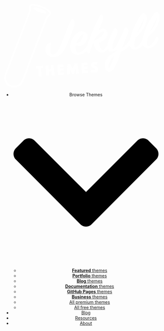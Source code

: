<header class="header"> <a class="header__logo" href=" " title="Jekyll Themes"> <svg class="logo-bg" fill="none" viewBox="0 0 240 150" xmlns="http://www.w3.org/2000/svg"><path d="M240 0H0V138.2C171.2 188.4 231.2 66.5 240 0Z"></path></svg> <svg class="logo-image" fill="none" viewBox="0 0 150 80" xmlns="http://www.w3.org/2000/svg"><path d="M33.31 69.29L32.78 61.72 30.63 61.88 30.47 59.57 37.41 59.08 37.57 61.39 35.42 61.54 35.95 69.11 33.31 69.29ZM40.41 68.79L39.72 58.92 42.35 58.73 42.62 62.5 45.16 62.33 44.89 58.56 47.52 58.37 48.22 68.25 45.58 68.43 45.32 64.64 42.78 64.82 43.04 68.61 40.41 68.79ZM51.75 68L51.06 58.12 56.91 57.72 57.07 60.03 53.86 60.25 53.96 61.71 57.03 61.5 57.19 63.81 54.12 64.02 54.23 65.51 57.43 65.28 57.6 67.59 51.75 68ZM60.58 67.38L60.67 57.45 63.47 57.26 65.82 62.24 67.45 56.98 70.25 56.78 71.72 66.61 69.08 66.79 68.43 61.63 66.93 66.94 65.37 67.05 63.14 62 63.22 67.2 60.58 67.38ZM74.86 66.38L74.17 56.51 80.02 56.1 80.18 58.41 76.97 58.64 77.07 60.1 80.14 59.88 80.3 62.19 77.23 62.41 77.34 63.89 80.54 63.67 80.71 65.98 74.86 66.38ZM86.73 65.75C86.31 65.78 85.9 65.77 85.51 65.73 85.12 65.69 84.75 65.63 84.42 65.54 84.08 65.45 83.78 65.35 83.51 65.24 83.24 65.12 83.02 65 82.84 64.88L83.99 62.55C84.17 62.65 84.37 62.76 84.59 62.85 84.81 62.95 85.03 63.04 85.27 63.11 85.5 63.18 85.73 63.23 85.96 63.27 86.2 63.3 86.43 63.31 86.64 63.3 86.84 63.29 87.01 63.25 87.14 63.19 87.27 63.14 87.37 63.05 87.43 62.95 87.5 62.84 87.53 62.71 87.51 62.56 87.5 62.41 87.46 62.28 87.37 62.17 87.29 62.06 87.17 61.96 87 61.86 86.84 61.76 86.62 61.66 86.35 61.55 86.08 61.44 85.76 61.31 85.37 61.16 85.08 61.05 84.81 60.91 84.57 60.76 84.33 60.6 84.12 60.42 83.94 60.22 83.77 60.02 83.63 59.8 83.52 59.55 83.42 59.31 83.36 59.05 83.34 58.77 83.31 58.38 83.37 58 83.51 57.62 83.64 57.25 83.86 56.9 84.14 56.59 84.42 56.28 84.77 56.02 85.18 55.82 85.59 55.62 86.06 55.5 86.59 55.46 86.92 55.44 87.28 55.45 87.66 55.49 88.04 55.54 88.42 55.61 88.78 55.72 89.14 55.82 89.47 55.94 89.75 56.09L88.85 58.29C88.64 58.18 88.41 58.09 88.17 58.03 87.93 57.95 87.7 57.9 87.47 57.88 87.24 57.84 87.02 57.84 86.82 57.85 86.62 57.86 86.46 57.9 86.32 57.96 86.18 58.01 86.08 58.09 86.01 58.18 85.94 58.28 85.91 58.39 85.92 58.53 85.93 58.61 85.95 58.69 85.99 58.76 86.04 58.82 86.1 58.87 86.19 58.92 86.28 58.97 86.4 59.02 86.55 59.08 86.7 59.13 86.88 59.2 87.09 59.27 87.62 59.47 88.09 59.65 88.49 59.84 88.89 60.02 89.23 60.23 89.5 60.45 89.78 60.67 89.99 60.93 90.14 61.23 90.29 61.53 90.38 61.89 90.41 62.3 90.45 62.96 90.33 63.54 90.05 64.04 89.77 64.54 89.34 64.93 88.78 65.23 88.21 65.52 87.53 65.69 86.73 65.75Z" fill="white"></path><path d="M9.48 80C8.32 80 7.18 79.79 6.08 79.37 1.49 77.62-0.93 72.64 0.33 68.03L0.28 68.01 0.59 67.21 23.9 6.66C24.25 5.78 24.09 3.63 23.92 2.45 23.88 2.17 23.88 1.91 23.95 1.65L23.97 1.61C23.99 1.56 23.99 1.51 24.02 1.47 24.39 0.49 25.53 0 27.39 0 29.63 0 32.73 0.7 35.89 1.91 38.55 2.93 40.97 4.22 42.67 5.5 44.67 7.01 45.47 8.36 45.02 9.53 45 9.57 44.98 9.62 44.95 9.67L44.93 9.71C44.81 9.94 44.65 10.13 44.44 10.29 43.42 11.2 41.9 12.74 41.65 13.44L18.05 74.83 18.01 74.81C16.35 77.97 13.12 80 9.48 80ZM2.19 67.61L2.12 67.77C0.63 71.78 2.66 76.3 6.67 77.83 7.57 78.18 8.51 78.35 9.46 78.35 12.7 78.35 15.56 76.41 16.75 73.39L16.84 73.18 40.04 12.88C40.53 11.58 42.83 9.5 43.3 9.08L43.35 9.04C43.39 9.01 43.42 8.99 43.42 8.97L43.44 8.94C43.46 8.78 43.25 8.06 41.62 6.8 40.06 5.61 37.8 4.43 35.26 3.45 32.33 2.31 29.35 1.63 27.35 1.63 26.02 1.63 25.58 1.91 25.51 2.05V2.07C25.51 2.1 25.51 2.12 25.51 2.17V2.19C25.55 2.54 26 5.64 25.39 7.24L2.19 67.61Z" fill="white"></path><path class="logo-juice" d="M32.03 29.25C32.03 29.25 28.81 32.95 25.88 34.28 22.94 35.61 20.78 35.26 18.15 36.8 15.52 38.33 14.19 40.48 14.19 40.48L3.47 68.36C2.31 71.5 4.03 75.18 7.22 76.41 10.41 77.65 14.02 76.02 15.26 72.9L32.03 29.25ZM21.24 45.35C21.76 45.11 22.36 45.35 22.57 45.86 22.8 46.37 22.57 46.98 22.06 47.18 21.55 47.42 20.94 47.18 20.73 46.67 20.48 46.16 20.73 45.55 21.24 45.35ZM16.94 40.76C17.29 40.62 17.68 40.76 17.82 41.11 17.96 41.46 17.82 41.85 17.47 41.99 17.12 42.13 16.73 41.99 16.59 41.64 16.45 41.29 16.61 40.9 16.94 40.76ZM12.21 56.52C11.7 56.76 11.09 56.52 10.88 56.01 10.65 55.5 10.88 54.89 11.39 54.68 11.91 54.45 12.51 54.68 12.72 55.2 12.98 55.71 12.74 56.29 12.21 56.52ZM13.16 52.87C12.74 51.91 13.16 50.79 14.12 50.35 15.07 49.93 16.19 50.35 16.63 51.31 17.05 52.26 16.63 53.38 15.68 53.82 14.7 54.24 13.58 53.82 13.16 52.87ZM15.59 62.53C15.93 62.39 16.33 62.53 16.47 62.88 16.61 63.23 16.47 63.63 16.12 63.77 15.77 63.91 15.38 63.77 15.24 63.42 15.1 63.09 15.24 62.7 15.59 62.53Z"></path><path d="M40.25 8.46C40.59 7.58 38.15 5.83 34.82 4.55 31.48 3.26 28.5 2.93 28.16 3.81 27.83 4.68 30.26 6.43 33.6 7.72 36.93 9 39.91 9.33 40.25 8.46Z" fill="white"></path><path d="M39.8 42.06C39.66 42.89 39.68 43.7 39.75 44.51 40.11 48.65 43.16 51.31 48.33 50.86 52.14 50.52 55.85 48.25 58.79 42.19 61.27 37.15 65.47 26.27 66.92 21.8 67.49 20.18 67.67 18.54 67.58 17.52 67.48 16.39 67.13 15.5 66.7 14.94 65.96 13.86 65.14 13.83 64.44 15.08 62.8 18.04 59.12 27.42 56.82 33.37 54.14 40.48 50.9 48.09 46.97 48.43 45.68 48.54 44.6 47.93 44.32 44.76 44.19 43.25 44.44 41.12 44.99 38.74 45.26 37.47 44.56 36.99 43.4 37.36 41.88 37.87 40.24 39.59 39.8 42.06ZM76.03 28.87C76.67 29.3 75.76 31.93 74.38 34.16 73.43 35.71 71.85 37.47 70.56 37.58 70.18 37.62 69.8 37.54 69.34 37.31 71.48 31.92 75.17 28.29 76.03 28.87ZM80.26 30.66C80.19 29.97 79.91 29.18 79.54 28.72 78.7 27.71 77.54 26.94 75.96 26.22 75.4 25.94 74.8 25.88 74.04 25.95 70.92 26.22 66.81 29.46 64.52 35.4 63.57 37.65 63.22 39.8 63.39 41.73 63.77 46.04 66.8 49.08 71.8 48.59 75.99 48.17 80.07 45.26 82.04 41.78 82.88 40.25 82.69 38.69 82.49 38.22 81.96 37.18 81.27 37.35 80.76 38.26 78.84 41.79 75.59 46.09 71.5 46.45 69.89 46.59 68.77 45 68.56 42.64 68.48 41.67 68.54 40.52 68.77 39.42 70.08 40.12 71.4 40.38 72.69 40.27 77.43 39.86 80.54 33.89 80.26 30.66ZM95.1 12.94C95.04 12.19 94.76 11.51 94.38 10.89 93.69 9.81 92.83 9.89 92.07 11.04 87.9 17.96 81.48 33.81 79.66 40.91 79.26 42.51 79.2 43.71 79.28 44.57 79.38 45.7 79.77 46.43 80.36 46.97 81.07 47.72 81.91 47.38 82.22 46.59 83.59 42.41 84.75 39 85.98 36.29 86.64 43.82 90.14 46.66 94.13 46.36 98.7 46.02 101.11 41.9 101.97 39.93 102.65 38.46 102.64 37.11 102.31 36.43 101.71 35.13 101.02 35.3 100.49 36.65 99.25 39.9 96.62 43.92 94.79 44.08 93.18 44.22 91.63 41.38 91.06 37.36 94.14 36.01 96.22 34.31 97.79 32.49 99.02 31.08 99.44 29.69 99.33 28.4 99.25 27.48 98.96 26.64 98.46 25.87 97.06 23.5 95.53 22.77 93.19 23.84 92.3 24.24 91.42 24.7 90.51 25.49 93.22 19.34 95.29 15.04 95.1 12.94ZM95.51 26.29C96.06 26.95 95.25 28.81 93.25 30.77 91.6 32.38 87.98 34.38 86.47 35.05 87.85 32.22 89.18 30.15 90.89 28.6 93.2 26.5 95.03 25.69 95.51 26.29ZM121.97 34.33C121.69 33.65 120.89 33.83 120.28 34.86 118.77 37.43 116.21 40.42 113.1 42.7 114.86 37.39 117.2 31.93 118.5 28.78 119.08 27.38 119.25 26.17 119.15 25.09 119.05 23.96 118.77 23.18 117.89 22.44 117.25 21.9 116.56 22.07 115.89 23.1 114.77 25.15 113.6 28.56 110.53 34.95 108.28 39.65 106.14 43.04 104.74 43.16 103.34 43.28 103.64 41.09 104.22 39.08 105.02 36.47 105.96 34.16 107.53 31.1 108.6 29 109.11 27.38 108.99 26.04 108.91 25.18 108.34 24.25 107.74 23.54 107.07 22.74 106.27 22.86 105.65 23.84 102.72 28.7 100.56 34.36 99.62 37.86 99.25 39.25 99.15 40.56 99.25 41.69 99.44 43.95 100.81 45.89 103.5 45.65 105.11 45.51 106.47 44.9 107.78 43.76L107.13 45.71C102.1 48.27 98.03 51.93 96.76 56.7 96.53 57.7 96.45 58.63 96.5 59.27 96.65 60.99 97.6 62.54 98.51 63.6 99.95 65.21 101.08 65.11 102.27 64.51 106.8 62.33 109.7 53.4 112.04 46.04 116.29 43.83 119.67 41.53 121.53 38.06 122.32 36.58 122.31 35.17 121.97 34.33ZM106.04 49.33C105 52.35 103.94 55.1 102.99 57.19 101.71 59.96 100.72 61.61 100.31 61.33 99.73 60.89 99.92 58.65 101.04 56 101.99 53.81 103.61 51.33 106.04 49.33ZM137.12 12.95C136.99 11.55 136.27 10.1 135 9.18 133.89 8.3 132.95 8.71 132.02 9.82 127.23 15.82 122.02 26.31 120.71 35.42 120.53 36.52 120.52 37.6 120.6 38.52 120.92 42.23 123.13 43.93 126.41 43.65 130.93 43.25 134.53 38.49 135.19 36.81 135.76 35.29 135.71 34.05 135.42 33.26 134.92 31.9 133.74 32 133.16 33.41 131.45 37.46 128.65 41.34 126.17 41.55 125.48 41.62 125.07 40.73 124.96 39.44 124.8 37.55 125.28 35.07 126.12 32.24 130.57 28.65 135.88 21.79 136.99 15.24 137.18 14.3 137.18 13.7 137.12 12.95ZM134.22 14.56C134.56 14.75 134.07 17.17 132.51 20.4 131.46 22.61 129.84 25.24 127.73 27.7 128.02 26.76 130.04 22.51 131.23 20.03 132.78 16.69 134 14.47 134.22 14.56ZM149.51 11.87C149.39 10.47 148.67 9.01 147.39 8.1 146.29 7.22 145.35 7.62 144.42 8.74 139.63 14.74 134.42 25.22 133.1 34.33 132.93 35.43 132.92 36.52 133 37.43 133.32 41.15 135.53 42.85 138.81 42.56 143.33 42.17 146.92 37.41 147.59 35.72 148.16 34.21 148.11 32.97 147.82 32.18 147.32 30.81 146.14 30.92 145.56 32.32 143.85 36.38 141.05 40.25 138.57 40.47 137.87 40.53 137.47 39.64 137.36 38.35 137.19 36.47 137.68 33.99 138.52 31.15 142.97 27.56 148.28 20.7 149.39 14.15 149.58 13.22 149.58 12.62 149.51 11.87ZM146.62 13.48C146.96 13.66 146.47 16.09 144.91 19.32 143.85 21.52 142.24 24.16 140.13 26.62 140.42 25.67 142.44 21.43 143.63 18.94 145.18 15.61 146.39 13.39 146.62 13.48Z" fill="white"></path></svg> </a > <div class="toggle js-menu-toggle"> <div class="toggle__icon"><span></span></div> </div> <div class="menu"> <ul class="menu__list"> <li> <span>Browse Themes<svg viewBox="0 0 448 512" xmlns="http://www.w3.org/2000/svg"><path d="M207.029 381.476L12.686 187.132c-9.373-9.373-9.373-24.569 0-33.941l22.667-22.667c9.357-9.357 24.522-9.375 33.901-.04L224 284.505l154.745-154.021c9.379-9.335 24.544-9.317 33.901.04l22.667 22.667c9.373 9.373 9.373 24.569 0 33.941L240.971 381.476c-9.373 9.372-24.569 9.372-33.942 0z"></path></svg></span> <ul> <li><a href="/" title="Featured themes"><strong>Featured</strong> themes</a ></li> <li><a href="/jekyll-portfolio-themes" title="Portfolio themes"><strong>Portfolio</strong> themes</a ></li> <li><a href="/jekyll-blog-themes" title="Blog themes"><strong>Blog</strong> themes</a ></li> <li><a href="/jekyll-documentation-themes" title="Documentation themes"><strong>Documentation</strong> themes</a ></li> <li><a href="/github-pages-themes" title="GitHub Pages themes"><strong>GitHub Pages</strong> themes</a ></li> <li><a href="/jekyll-business-themes" title="Business themes"><strong>Business</strong> themes</a ></li> <li><a href="/premium" title="All premium themes">All premium themes</a ></li> <li><a href="/free" title="All free themes">All free themes</a ></li> </ul> </li> <li><a href="/blog" title="Blog">Blog</a ></li> <li><a href="/resources" title="Resources">Resources</a ></li> <li><a href="/about" title="About">About</a ></li> </ul> </div> </header>
